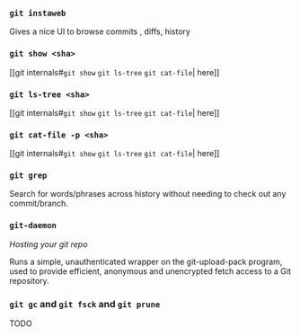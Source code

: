 ### `git instaweb`
Gives a nice UI to browse commits , diffs, history

### `git show <sha>`
[[git internals#`git show` `git ls-tree` `git cat-file`| here]]

### `git ls-tree <sha>`
[[git internals#`git show` `git ls-tree` `git cat-file`| here]]

### `git cat-file -p <sha>`
[[git internals#`git show` `git ls-tree` `git cat-file`| here]]


### `git grep`
Search for words/phrases across history without needing to check out any commit/branch. 


### `git-daemon`
_Hosting your git repo_

Runs a simple, unauthenticated wrapper on the git-upload-pack program, used to provide efficient, anonymous and unencrypted fetch access to a Git repository.

### `git gc` and `git fsck` and `git prune`
TODO
